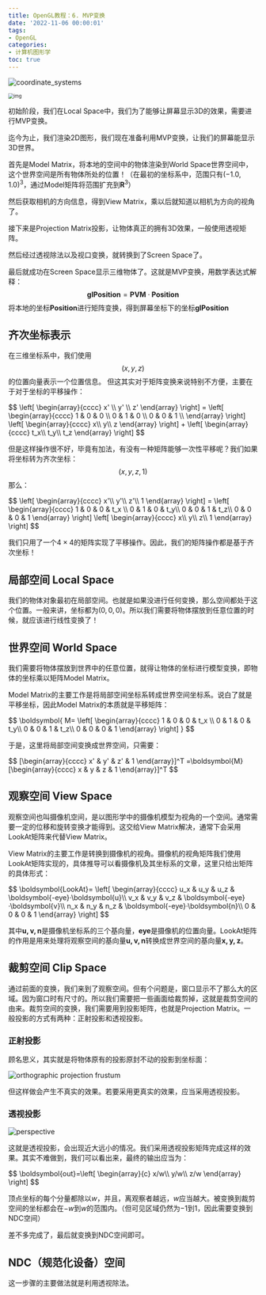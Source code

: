 ```yaml
---
title: OpenGL教程：6. MVP变换
date: '2022-11-06 00:00:01'
tags: 
- OpenGL
categories:
- 计算机图形学
toc: true
---
```


![coordinate_systems](https://cdn.jsdelivr.net/gh/InverseDa/image@master/image/coordinate_systems.png)

<img src="https://pic1.zhimg.com/80/v2-193be41997bec7907936f950550f0078_1440w.webp" alt="img" style="zoom:67%;" />

初始阶段，我们在Local Space中，我们为了能够让屏幕显示3D的效果，需要进行MVP变换。

迄今为止，我们渲染2D图形，我们现在准备利用MVP变换，让我们的屏幕能显示3D世界。

首先是Model Matrix，将本地的空间中的物体渲染到World Space世界空间中，这个世界空间是所有物体所处的位置！（在最初的坐标系中，范围只有$(-1.0,1.0)^3$，通过Model矩阵将范围扩充到$\boldsymbol{R}^3$）

然后获取相机的方向信息，得到View Matrix，乘以后就知道以相机为方向的视角了。

接下来是Projection Matrix投影，让物体真正的拥有3D效果，一般使用透视矩阵。

然后经过透视除法以及视口变换，就转换到了Screen Space了。

最后就成功在Screen Space显示三维物体了。这就是MVP变换，用数学表达式解释：
$$
\boldsymbol{glPosition}=\boldsymbol{PVM}·\boldsymbol{Position}
$$
将本地的坐标$\boldsymbol{Position}$进行矩阵变换，得到屏幕坐标下的坐标$\boldsymbol{glPosition}$

## 齐次坐标表示


在三维坐标系中，我们使用
$$
(x,y,z)
$$
的位置向量表示一个位置信息。
但这其实对于矩阵变换来说特别不方便，主要在于对于坐标的平移操作：

<div>
$$
\left[
\begin{array}{cccc}
x' \\
y' \\
z'
\end{array}
\right]
=
\left[
\begin{array}{cccc}
1 & 0 & 0 \\
0 & 1 & 0 \\
0 & 0 & 1 \\
\end{array}
\right]
\left[
\begin{array}{cccc}
x\\
y\\
z
\end{array}
\right]
+
\left[
\begin{array}{cccc}
t_x\\
t_y\\
t_z
\end{array}
\right]
$$
<div>

但是这样操作很不好，毕竟有加法，有没有一种矩阵能够一次性平移呢？我们如果将坐标转为齐次坐标：
$$
(x,y,z,1)
$$
那么：

<div>
$$
\left[
\begin{array}{cccc}
x'\\
y'\\
z'\\
1
\end{array}
\right]
=
\left[
\begin{array}{cccc}
1 & 0 & 0 & t_x \\
0 & 1 & 0 & t_y\\
0 & 0 & 1 & t_z\\
0 & 0 & 0 & 1
\end{array}
\right]
\left[
\begin{array}{cccc}
x\\
y\\
z\\
1
\end{array}
\right]
$$
<div>

我们只用了一个$4\times4$的矩阵实现了平移操作。因此，我们的矩阵操作都是基于齐次坐标！

## 局部空间 Local Space

我们的物体对象最初在局部空间。也就是如果没进行任何变换，那么空间都处于这个位置。一般来讲，坐标都为$(0,0,0)$。所以我们需要将物体摆放到任意位置的时候，就应该进行线性变换了！

## 世界空间 World Space

我们需要将物体摆放到世界中的任意位置，就得让物体的坐标进行模型变换，即物体的坐标乘以矩阵Model Matrix。

Model Matrix的主要工作是将局部空间坐标系转成世界空间坐标系。说白了就是平移坐标，因此Model Matrix的本质就是平移矩阵：

<div>
$$
\boldsymbol{
M=
\left[
\begin{array}{cccc}
1 & 0 & 0 & t_x \\
0 & 1 & 0 & t_y\\
0 & 0 & 1 & t_z\\
0 & 0 & 0 & 1
\end{array}
\right]
}
$$
<div>

于是，这里将局部空间变换成世界空间，只需要：

<div>
$$
[\begin{array}{cccc}
x' & y' & z' & 1
\end{array}]^T
=\boldsymbol{M}
[\begin{array}{cccc}
x & y & z & 1
\end{array}]^T
$$
<div>

## 观察空间 View Space

观察空间也叫摄像机空间，是以图形学中的摄像机模型为视角的一个空间。通常需要一定的位移和旋转变换才能得到。这交给View Matrix解决，通常下会采用LookAt矩阵来代替View Matrix。

View Matrix的主要工作是转换到摄像机的视角。摄像机的视角矩阵我们使用LookAt矩阵实现的，具体推导可以看摄像机及其坐标系的文章，这里只给出矩阵的具体形式：

<div>
$$
\boldsymbol{LookAt}=
\left[
\begin{array}{cccc}
u_x & u_y & u_z & \boldsymbol{-eye}·\boldsymbol{u}\\
v_x & v_y & v_z & \boldsymbol{-eye}·\boldsymbol{v}\\
n_x & n_y & n_z & \boldsymbol{-eye}·\boldsymbol{n}\\
0 & 0 & 0 & 1
\end{array}
\right]
$$
<div>

其中$\boldsymbol{u, v, n}$是摄像机坐标系的三个基向量，$\boldsymbol{eye}$是摄像机的位置向量。LookAt矩阵的作用是用来处理将观察空间的基向量$\boldsymbol{u, v, n}$转换成世界空间的基向量$\boldsymbol{x, y, z}$。

## 裁剪空间 Clip Space

通过前面的变换，我们来到了观察空间。但有个问题是，窗口显示不了那么大的区域。因为窗口时有尺寸的。所以我们需要把一些画面给裁剪掉，这就是裁剪空间的由来。裁剪空间的变换，我们需要用到投影矩阵，也就是Projection Matrix。一般投影的方式有两种：正射投影和透视投影。

### 正射投影

顾名思义，其实就是将物体原有的投影原封不动的投影到坐标面：

![orthographic projection frustum](https://cdn.jsdelivr.net/gh/InverseDa/image@master/image/orthographic_frustum.png)

但这样做会产生不真实的效果。若要采用更真实的效果，应当采用透视投影。

### 透视投影

![perspective](https://cdn.jsdelivr.net/gh/InverseDa/image@master/image/perspective.png)

这就是透视投影，会出现近大远小的情况。我们采用透视投影矩阵完成这样的效果。其实不难做到，我们可以看出来，最终的输出应当为：

<div>
$$
\boldsymbol{out}=\left[
\begin{array}{c}
x/w\\
y/w\\
z/w
\end{array}
\right]
$$
<div>

顶点坐标的每个分量都除以$w$，并且，离观察者越远，$w$应当越大。被变换到裁剪空间的坐标都会在$-w$到$w$的范围内。（但可见区域仍然为$-1$到$1$，因此需要变换到NDC空间）

差不多完成了，最后就变换到NDC空间即可。

## NDC（规范化设备）空间

这一步骤的主要做法就是利用透视除法。
